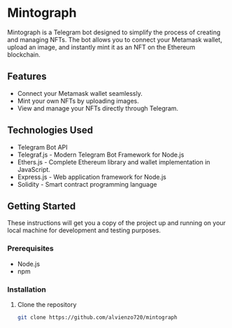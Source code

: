 # Mintograph

Mintograph is a Telegram bot designed to simplify the process of creating and managing NFTs. The bot allows you to connect your Metamask wallet, upload an image, and instantly mint it as an NFT on the Ethereum blockchain.

## Features

- Connect your Metamask wallet seamlessly.
- Mint your own NFTs by uploading images.
- View and manage your NFTs directly through Telegram.

## Technologies Used

- Telegram Bot API
- Telegraf.js - Modern Telegram Bot Framework for Node.js
- Ethers.js - Complete Ethereum library and wallet implementation in JavaScript.
- Express.js - Web application framework for Node.js
- Solidity - Smart contract programming language

## Getting Started

These instructions will get you a copy of the project up and running on your local machine for development and testing purposes.

### Prerequisites

- Node.js
- npm

### Installation

1. Clone the repository
   ```sh
   git clone https://github.com/alvienzo720/mintograph

